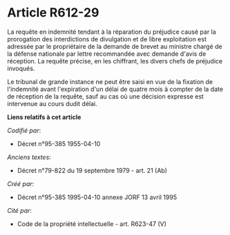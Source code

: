 # Article R612-29

La requête en indemnité tendant à la réparation du préjudice causé par la prorogation des interdictions de divulgation et de
libre exploitation est adressée par le propriétaire de la demande de brevet au ministre chargé de la défense nationale par
lettre recommandée avec demande d'avis de réception. La requête précise, en les chiffrant, les divers chefs de préjudice
invoqués.

Le tribunal de grande instance ne peut être saisi en vue de la fixation de l'indemnité avant l'expiration d'un délai de
quatre mois à compter de la date de réception de la requête, sauf au cas où une décision expresse est intervenue au cours
dudit délai.

**Liens relatifs à cet article**

_Codifié par_:

  - Décret n°95-385 1955-04-10

_Anciens textes_:

  - Décret n°79-822 du 19 septembre 1979 - art. 21 (Ab)

_Créé par_:

  - Décret n°95-385 1995-04-10 annexe JORF 13 avril 1995

_Cité par_:

  - Code de la propriété intellectuelle - art. R623-47 (V)
